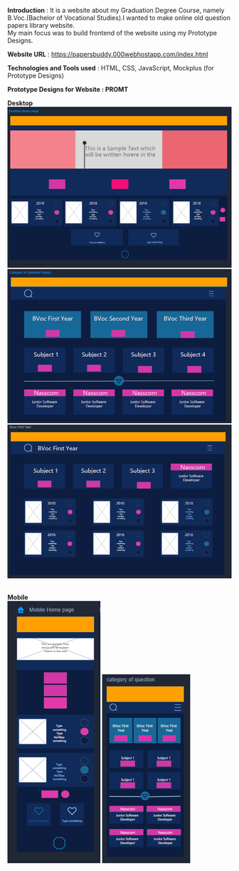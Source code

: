 **Introduction** :
  It is a website about my Graduation Degree Course, namely B.Voc.(Bachelor of Vocational Studies).I wanted to make online old question papers library website.\
  My main focus was to build frontend of the website using my Prototype Designs.
  
**Website URL** : https://papersbuddy.000webhostapp.com/index.html 

**Technologies and Tools used** : HTML, CSS, JavaScript, Mockplus (for Prototype Designs)

**Prototype Designs for Website : PROMT**

**Desktop**\
![](PrototypeScreenshots/Desktop.PNG)
![](PrototypeScreenshots/QuestionCategoryPage.PNG)
![](PrototypeScreenshots/PaperListPage.PNG)


 \
**Mobile**\
![](PrototypeScreenshots/Mobile.PNG)
![](PrototypeScreenshots/QuestionCategoryM.PNG)
